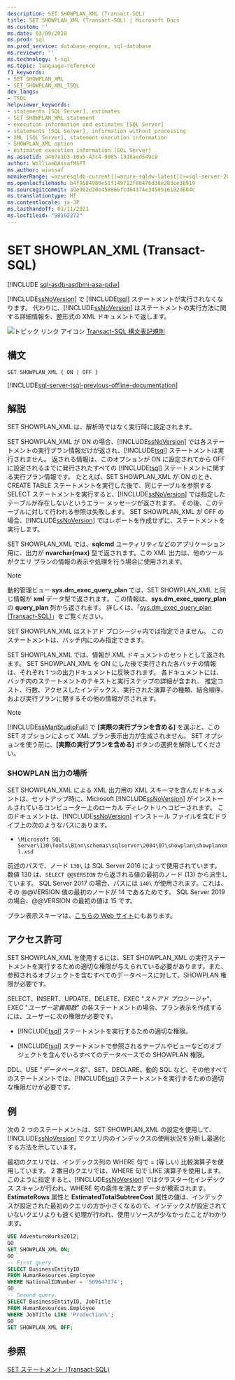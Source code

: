 ```yaml
---
description: SET SHOWPLAN_XML (Transact-SQL)
title: SET SHOWPLAN_XML (Transact-SQL) | Microsoft Docs
ms.custom: ''
ms.date: 03/09/2018
ms.prod: sql
ms.prod_service: database-engine, sql-database
ms.reviewer: ''
ms.technology: t-sql
ms.topic: language-reference
f1_keywords:
- SET SHOWPLAN_XML
- SET_SHOWPLAN_XML_TSQL
dev_langs:
- TSQL
helpviewer_keywords:
- statements [SQL Server], estimates
- SET SHOWPLAN_XML statement
- execution information and estimates [SQL Server]
- statements [SQL Server], information without processing
- XML [SQL Server], statement execution information
- SHOWPLAN_XML option
- estimated execution information [SQL Server]
ms.assetid: a467a1b3-10a5-43c4-9085-13d8aed549c9
author: WilliamDAssafMSFT
ms.author: wiassaf
monikerRange: =azuresqldb-current||=azure-sqldw-latest||>=sql-server-2016||>=sql-server-linux-2017||=azuresqldb-mi-current
ms.openlocfilehash: b4f9584980e51f149712f88476d38e283ce38919
ms.sourcegitcommit: a9e982e30e458866fcd64374e3458516182d604c
ms.translationtype: HT
ms.contentlocale: ja-JP
ms.lasthandoff: 01/11/2021
ms.locfileid: "98102272"
---
```

# <a name="set-showplan_xml-transact-sql"></a>SET SHOWPLAN_XML (Transact-SQL)

[!INCLUDE [sql-asdb-asdbmi-asa-pdw](../../includes/applies-to-version/sql-asdb-asdbmi-asa.md)]

[!INCLUDE[ssNoVersion](../../includes/ssnoversion-md.md)] で [!INCLUDE[tsql](../../includes/tsql-md.md)] ステートメントが実行されなくなります。 代わりに、[!INCLUDE[ssNoVersion](../../includes/ssnoversion-md.md)] はステートメントの実行方法に関する詳細情報を、整形式の XML ドキュメントで返します。

![トピック リンク アイコン](../../database-engine/configure-windows/media/topic-link.gif "トピック リンク アイコン") [Transact-SQL 構文表記規則](../../t-sql/language-elements/transact-sql-syntax-conventions-transact-sql.md)

## <a name="syntax"></a>構文

```syntaxsql
SET SHOWPLAN_XML { ON | OFF }
```

[!INCLUDE[sql-server-tsql-previous-offline-documentation](../../includes/sql-server-tsql-previous-offline-documentation.md)]

## <a name="remarks"></a>解説

SET SHOWPLAN_XML は、解析時ではなく実行時に設定されます。

SET SHOWPLAN_XML が ON の場合、[!INCLUDE[ssNoVersion](../../includes/ssnoversion-md.md)] では各ステートメントの実行プラン情報だけが返され、[!INCLUDE[tsql](../../includes/tsql-md.md)] ステートメントは実行されません。 返される情報は、このオプションが ON に設定されてから OFF に設定されるまでに発行されたすべての [!INCLUDE[tsql](../../includes/tsql-md.md)] ステートメントに関する実行プラン情報です。 たとえば、SET SHOWPLAN_XML が ON のとき、CREATE TABLE ステートメントを実行した後で、同じテーブルを参照する SELECT ステートメントを実行すると、[!INCLUDE[ssNoVersion](../../includes/ssnoversion-md.md)] では指定したテーブルが存在しないというエラー メッセージが返されます。 その後、このテーブルに対して行われる参照は失敗します。 SET SHOWPLAN_XML が OFF の場合、[!INCLUDE[ssNoVersion](../../includes/ssnoversion-md.md)] ではレポートを作成せずに、ステートメントを実行します。

SET SHOWPLAN_XML では、**sqlcmd** ユーティリティなどのアプリケーション用に、出力が **nvarchar(max)** 型で返されます。この XML 出力は、他のツールがクエリ プランの情報の表示や処理を行う場合に使用されます。

> [!NOTE]
> 動的管理ビュー **sys.dm_exec_query_plan** では、SET SHOWPLAN_XML と同じ情報が **xml** データ型で返されます。 この情報は、**sys.dm_exec_query_plan** の **query_plan** 列から返されます。 詳しくは、「[sys.dm_exec_query_plan &#40;Transact-SQL&#41;](../../relational-databases/system-dynamic-management-views/sys-dm-exec-query-plan-transact-sql.md)」をご覧ください。

SET SHOWPLAN_XML はストアド プロシージャ内では指定できません。 このステートメントは、バッチ内にのみ指定できます。

SET SHOWPLAN_XML では、情報が XML ドキュメントのセットとして返されます。 SET SHOWPLAN_XML を ON にした後で実行された各バッチの情報は、それぞれ 1 つの出力ドキュメントに反映されます。 各ドキュメントには、バッチ内のステートメントのテキストと実行ステップの詳細が含まれ、 推定コスト、行数、アクセスしたインデックス、実行された演算子の種類、結合順序、および実行プランに関するその他の情報が示されます。

> [!NOTE]
> [!INCLUDE[ssManStudioFull](../../includes/ssmanstudiofull-md.md)] で **[実際の実行プランを含める]** を選ぶと、この SET オプションによって XML プラン表示出力が生成されません。 SET オプションを使う前に、**[実際の実行プランを含める]** ボタンの選択を解除してください。

### <a name="location-of-showplan-output"></a>SHOWPLAN 出力の場所

SET SHOWPLAN_XML による XML 出力用の XML スキーマを含んだドキュメントは、セットアップ時に、Microsoft [!INCLUDE[ssNoVersion](../../includes/ssnoversion-md.md)] がインストールされているコンピューター上のローカル ディレクトリへコピーされます。 このドキュメントは、[!INCLUDE[ssNoVersion](../../includes/ssnoversion-md.md)] インストール ファイルを含むドライブ上の次のようなパスにあります。

- `\Microsoft SQL Server\130\Tools\Binn\schemas\sqlserver\2004\07\showplan\showplanxml.xsd`

前述のパスで、ノード `130\` は SQL Server 2016 によって使用されています。 数値 130 は、`SELECT @@VERSION` から返される値の最初のノード (13) から派生しています。 SQL Server 2017 の場合、パスには `140\` が使用されます。これは、その @@VERSION 値の最初のノードが 14 であるためです。 SQL Server 2019 の場合、@@VERSION の最初の値は 15 です。

プラン表示スキーマは、[こちらの Web サイト](https://go.microsoft.com/fwlink/?linkid=43100&clcid=0x409)にもあります。

## <a name="permissions"></a>アクセス許可

SET SHOWPLAN_XML を使用するには、SET SHOWPLAN_XML の実行ステートメントを実行するための適切な権限が与えられている必要があります。また、参照されるオブジェクトを含むすべてのデータベースに対して、SHOWPLAN 権限が必要です。

SELECT、INSERT、UPDATE、DELETE、EXEC "*ストアド プロシージャ*"、EXEC "*ユーザー定義関数*" の各ステートメントの場合、プラン表示を作成するには、ユーザーに次の権限が必要です。

- [!INCLUDE[tsql](../../includes/tsql-md.md)] ステートメントを実行するための適切な権限。

- [!INCLUDE[tsql](../../includes/tsql-md.md)] ステートメントで参照されるテーブルやビューなどのオブジェクトを含んでいるすべてのデータベースでの SHOWPLAN 権限。

DDL、USE "*データベース名*"、SET、DECLARE、動的 SQL など、その他すべてのステートメントでは、[!INCLUDE[tsql](../../includes/tsql-md.md)] ステートメントを実行するための適切な権限だけが必要です。

## <a name="examples"></a>例

次の 2 つのステートメントは、SET SHOWPLAN_XML の設定を使用して、[!INCLUDE[ssNoVersion](../../includes/ssnoversion-md.md)] でクエリ内のインデックスの使用状況を分析し最適化する方法を示しています。

最初のクエリでは、インデックス列の WHERE 句で = (等しい) 比較演算子を使用しています。 2 番目のクエリでは、WHERE 句で LIKE 演算子を使用します。 このように指定すると、[!INCLUDE[ssNoVersion](../../includes/ssnoversion-md.md)] ではクラスター化インデックス スキャンが行われ、WHERE 句の条件を満たすデータが検索されます。 **EstimateRows** 属性と **EstimatedTotalSubtreeCost** 属性の値は、インデックスが設定された最初のクエリの方が小さくなるので、インデックスが設定されていないクエリよりも速く処理が行われ、使用リソースが少なかったことがわかります。

```sql
USE AdventureWorks2012;
GO
SET SHOWPLAN_XML ON;
GO
-- First query.
SELECT BusinessEntityID
FROM HumanResources.Employee
WHERE NationalIDNumber = '509647174';
GO
-- Second query.
SELECT BusinessEntityID, JobTitle
FROM HumanResources.Employee
WHERE JobTitle LIKE 'Production%';
GO
SET SHOWPLAN_XML OFF;
```

## <a name="see-also"></a>参照

[SET ステートメント &#40;Transact-SQL&#41;](../../t-sql/statements/set-statements-transact-sql.md)
